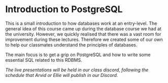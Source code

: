 # Introduction to PostgreSQL
This is a small introduction to how databases work at an entry-level. The general idea of this course came up during the database course we had at the university. However, we quickly realised that there was a vast room for improvement during these lectures. Therefore we created some of our own to help our classmates understand the principles of databases.

The main focus is to get a grip on PostgreSQL and how to write some essential SQL related to this RDBMS.

*The live presentations will be held in our class discord, following the schedule that Arvid or Ellie will publish in our Discord.*
